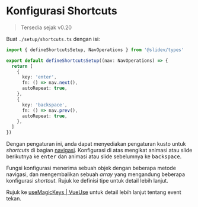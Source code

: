 # Konfigurasi Shortcuts

> Tersedia sejak v0.20

<Environment type="client" />

Buat `./setup/shortcuts.ts` dengan isi:

```ts
import { defineShortcutsSetup, NavOperations } from '@slidev/types'

export default defineShortcutsSetup((nav: NavOperations) => {
  return [
    {
      key: 'enter',
      fn: () => nav.next(),
      autoRepeat: true,
    },
    {
      key: 'backspace',
      fn: () => nav.prev(),
      autoRepeat: true,
    },
  ]
})
```

Dengan pengaturan ini, anda dapat menyediakan pengaturan kusto untuk *shortcuts* di bagian [navigasi](/guide/navigation#bilah-navigasi). Konfigurasi di atas mengikat animasi atau slide berikutnya ke <kbd>enter</kbd> dan animasi atau slide sebelumnya ke <kbd>backspace</kbd>.

Fungsi konfigurasi menerima sebuah objek dengan beberapa metode navigasi, dan mengembalikan sebuah *array* yang mengandung beberapa konfigurasi *shortcut*. Rujuk ke definisi tipe untuk detail lebih lanjut.

Rujuk ke [useMagicKeys | VueUse](https://vueuse.org/core/useMagicKeys/) untuk detail lebih lanjut tentang event tekan.

